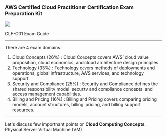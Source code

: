 ### AWS Certified Cloud Practitioner Certification Exam Preparation Kit

![](https://file-uploads.teachablecdn.com/31580d059e984761bdd0046a3595bce1/48aaf0c150454b33b5d44f123c3344e9)

CLF-C01 Exam Guide

---

There are 4 exam domains :
1. Cloud Concepts (26%) : Cloud Concepts covers AWS’ cloud value proposition, cloud economics, and cloud architecture design principles.
2. Technology (33%) : Technology covers methods of deployments and operations, global infrastructure, AWS services, and technology support.
3. Security and Compliance (25%) : Security and Compliance defines the shared responsibility model, security and compliance concepts, and access 
management capabilities.
4. Billing and Pricing (16%) : Billing and Pricing covers comparing pricing models, account structures, billing, pricing, and billing support 
resources.

---

Let's discuss few importnant points on <b>Cloud Computing Concepts</b>.
Physical Server 
Virtual Machine (VM)
